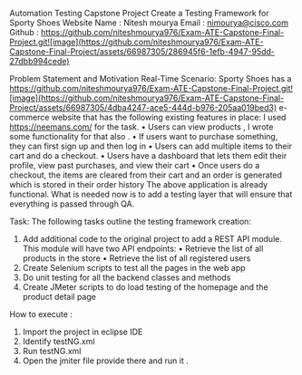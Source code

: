 Automation Testing Capstone Project
Create a Testing Framework for Sporty Shoes Website
Name : Nitesh mourya
Email : nimourya@cisco.com
Github : https://github.com/niteshmourya976/Exam-ATE-Capstone-Final-Project.git![image](https://github.com/niteshmourya976/Exam-ATE-Capstone-Final-Project/assets/66987305/286945f6-1efb-4947-95dd-27dbb994cede)


Problem Statement and Motivation Real-Time Scenario:
 Sporty Shoes has a https://github.com/niteshmourya976/Exam-ATE-Capstone-Final-Project.git![image](https://github.com/niteshmourya976/Exam-ATE-Capstone-Final-Project/assets/66987305/4dba4247-ace5-444d-b976-205aa019bed3)  e-commerce website that has the following existing features in place:  I used https://neemans.com/ for the task.
• Users can view products  , I wrote some functionality for that also .
• If users want to purchase something, they can first sign up and then log in
• Users can add multiple items to their cart and do a checkout. 
• Users have a dashboard that lets them edit their profile, view past purchases, and view their cart 
• Once users do a checkout, the items are cleared from their cart and an order is generated which is stored in their order history The above application is already functional. What is needed now is to add a testing layer that will ensure that everything is passed through QA.

Task:
The following tasks outline the testing framework creation: 
1. Add additional code to the original project to add a REST API module. This module will have two API endpoints: 
• Retrieve the list of all products in the store 
• Retrieve the list of all registered users
2. Create Selenium scripts to test all the pages in the web app 
3. Do unit testing for all the backend classes and methods
4. Create JMeter scripts to do load testing of the homepage and the product detail page




How to execute :
1.	Import the project in eclipse IDE
2.	Identify testNG.xml
3.	Run testNG.xml
4.	Open the jmiter file provide there and run it .
